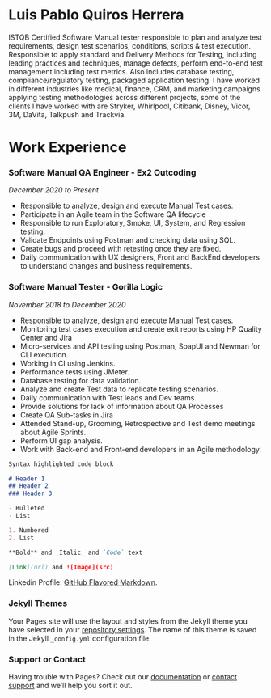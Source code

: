 # Luis Pablo Quiros Herrera

ISTQB Certified Software Manual tester responsible to plan and analyze test requirements, design test scenarios, conditions, scripts & test execution. Responsible to apply standard and Delivery Methods for Testing, including leading practices and techniques, manage defects, perform end-to-end test management including test metrics. Also includes database testing, compliance/regulatory testing, packaged application testing. I have worked in different industries like medical, finance, CRM, and marketing campaigns applying testing methodologies across different projects, some of the clients I have worked with are Stryker, Whirlpool, Citibank, Disney, Vicor, 3M, DaVita, Talkpush and Trackvia.

# Work Experience

### Software Manual QA Engineer - Ex2 Outcoding
_December 2020 to Present_

- Responsible to analyze, design and execute Manual Test cases.
- Participate in an Agile team in the Software QA lifecycle
- Responsible to run Exploratory, Smoke, UI, System, and Regression testing.
- Validate Endpoints using Postman and checking data using SQL.
- Create bugs and proceed with retesting once they are fixed.
- Daily communication with UX designers, Front and BackEnd developers to understand changes and business requirements.

### Software Manual Tester - Gorilla Logic
_November 2018 to December 2020_

- Responsible to analyze, design and execute Manual Test cases.
- Monitoring test cases execution and create exit reports using HP Quality Center and Jira
- Micro-services and API testing using Postman, SoapUI and Newman for CLI execution.
- Working in CI using Jenkins.
- Performance tests using JMeter.
- Database testing for data validation.
- Analyze and create Test data to replicate testing scenarios.
- Daily communication with Test leads and Dev teams.
- Provide solutions for lack of information about QA Processes
- Create QA Sub-tasks in Jira
- Attended Stand-up, Grooming, Retrospective and Test demo meetings about Agile Sprints.
- Perform UI gap analysis.
- Work with Back-end and Front-end developers in an Agile methodology.

```markdown
Syntax highlighted code block

# Header 1
## Header 2
### Header 3

- Bulleted
- List

1. Numbered
2. List

**Bold** and _Italic_ and `Code` text

[Link](url) and ![Image](src)
```

Linkedin Profile: [GitHub Flavored Markdown](https://www.linkedin.com/in/pablo-q-539569176/).

### Jekyll Themes

Your Pages site will use the layout and styles from the Jekyll theme you have selected in your [repository settings](https://github.com/pablo2221/cv/settings). The name of this theme is saved in the Jekyll `_config.yml` configuration file.

### Support or Contact

Having trouble with Pages? Check out our [documentation](https://docs.github.com/categories/github-pages-basics/) or [contact support](https://support.github.com/contact) and we’ll help you sort it out.
